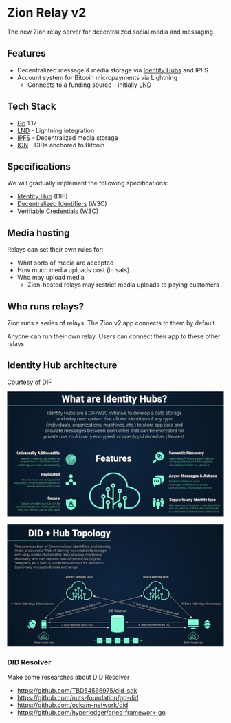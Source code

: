 # Zion Relay v2

The new Zion relay server for decentralized social media and messaging.

## Features
- Decentralized message & media storage via [Identity Hubs](https://identity.foundation/identity-hub/spec/) and IPFS
- Account system for Bitcoin micropayments via Lightning
  - Connects to a funding source - initially [LND](https://github.com/lightningnetwork/lnd)

## Tech Stack
- [Go](https://go.dev/) 1.17
- [LND](https://github.com/lightningnetwork/lnd) - Lightning integration
- [IPFS](https://docs.ipfs.io/concepts/what-is-ipfs/) - Decentralized media storage
- [ION](https://identity.foundation/ion/) - DIDs anchored to Bitcoin

## Specifications
We will gradually implement the following specifications:
- [Identity Hub](https://identity.foundation/identity-hub/spec) (DIF)
- [Decentralized Identifiers](https://www.w3.org/TR/did-core/) (W3C)
- [Verifiable Credentials](https://www.w3.org/TR/vc-data-model/) (W3C)

## Media hosting

Relays can set their own rules for:

- What sorts of media are accepted
- How much media uploads cost (in sats)
- Who may upload media
  - Zion-hosted relays may restrict media uploads to paying customers

## Who runs relays?

Zion runs a series of relays. The Zion v2 app connects to them by default.

Anyone can run their own relay. Users can connect their app to these other relays.

## Identity Hub architecture

Courtesy of [DIF](https://identity.foundation/)

![What are Identity Hubs?](docs/hubs1.png)

![DID + Hub Topology](docs/hubs2.png)

### DID Resolver

Make some researches about DID Resolver

  - https://github.com/TBD54566975/did-sdk
  - https://github.com/nuts-foundation/go-did
  - https://github.com/ockam-network/did
  - https://github.com/hyperledger/aries-framework-go
